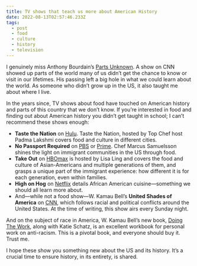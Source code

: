 ```yaml
---
title: TV shows that teach us more about American History
date: 2022-08-13T02:57:46.233Z
tags:
  - post
  - food
  - culture
  - history
  - television
---
```

I genuinely miss Anthony Bourdain’s [Parts Unknown](https://www.cnn.com/shows/anthony-bourdain-parts-unknown/). A show on CNN showed up parts of the world many of us didn’t get the chance to know or visit in our lifetimes. His passing left a big hole in what we could learn about the world. As someone who didn’t grow up in the US, it also taught me about where I live.

In the years since, TV shows about food have touched on American history and parts of this country that we don’t know. If you’re interested in food and finding out about American history you didn’t get taught in school; I can’t recommend these shows enough:

* **Taste the Nation** on [Hulu](https://www.hulu.com/series/taste-the-nation-with-padma-lakshmi-53d48a66-d254-4e4f-89a1-277ec6c57368). Taste the Nation, hosted by Top Chef host Padma Lakshmi covers food and culture in different cities.
* **No Passport Required** on [PBS](https://www.pbs.org/show/no-passport-required/) or [Prime](https://www.amazon.com/gp/video/detail/B082QPRBKY/ref=atv_dp_share_cu_r). Chef Marcus Samuelsson shines the light on immigrant communities in the US through food.
* **Take Out** on [HBOmax](https://www.hbomax.com/series/urn:hbo:series:GYdN9VQZruMMbwwEAAAAY) is hosted by Lisa Ling and covers the food and culture of Asian-Americans and multiple generations of them, and grasps a unique part of the immigrant experience: how different it is for each generation, even within families.
* **High on Hog** on [Netflix](https://www.netflix.com/title/81034518) details African American cuisine—something we should all learn more about.
* And—while not a food show—W. Kamau Bell’s **United Shades of America** on [CNN](https://www.cnn.com/shows/united-shades-of-america), which follows racial and political conflicts around the United States. At the time of writing, this show airs every Sunday night.

And on the subject of race in America, W. Kamau Bell’s new book, [Doing The Work](https://bookshop.org/books/do-the-work-an-antiracist-activity-book/9781523514281), along with Katie Schatz, is an excellent workbook for personal work on anti-racism. This is a pivotal book, and everyone should buy it. Trust me.

I hope these show you something new about the US and its history. It’s a crucial time to ensure history, in its entirety, is shared.